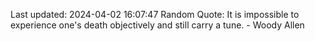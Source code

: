 Last updated: 2024-04-02 16:07:47
Random Quote: It is impossible to experience one's death objectively and still carry a tune. - Woody Allen